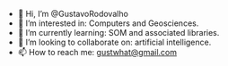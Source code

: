 - 👋 Hi, I’m @GustavoRodovalho
- 👀 I’m interested in: Computers and Geosciences.
- 🌱 I’m currently learning: SOM and associated libraries.
- 💞️ I’m looking to collaborate on: artificial intelligence.
- 📫 How to reach me: gustwhat@gmail.com

<!---
GustavoRodovalho/GustavoRodovalho is a ✨ special ✨ repository because its `README.md` (this file) appears on your GitHub profile.
You can click the Preview link to take a look at your changes.
--->
